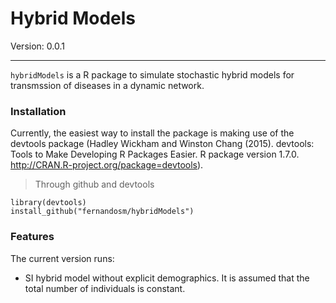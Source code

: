 Hybrid Models
====
Version: 0.0.1

___

`hybridModels` is a R package to simulate stochastic hybrid models for transmssion of diseases in a dynamic network. 

### Installation ###
Currently, the easiest way to install the package is making use of the devtools package (Hadley Wickham and Winston Chang (2015). devtools: Tools to Make Developing R Packages Easier. R package version 1.7.0. http://CRAN.R-project.org/package=devtools).

> Through github and devtools
```
library(devtools)
install_github("fernandosm/hybridModels")
```

### Features ###

The current version runs:

* SI hybrid model without explicit demographics. It is assumed that the total number of individuals is constant.
